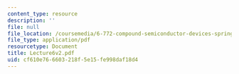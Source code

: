 ```yaml
---
content_type: resource
description: ''
file: null
file_location: /coursemedia/6-772-compound-semiconductor-devices-spring-2003/cf610e766603218f5e15fe998daf18d4_Lecture6v2.pdf
file_type: application/pdf
resourcetype: Document
title: Lecture6v2.pdf
uid: cf610e76-6603-218f-5e15-fe998daf18d4
---
```

